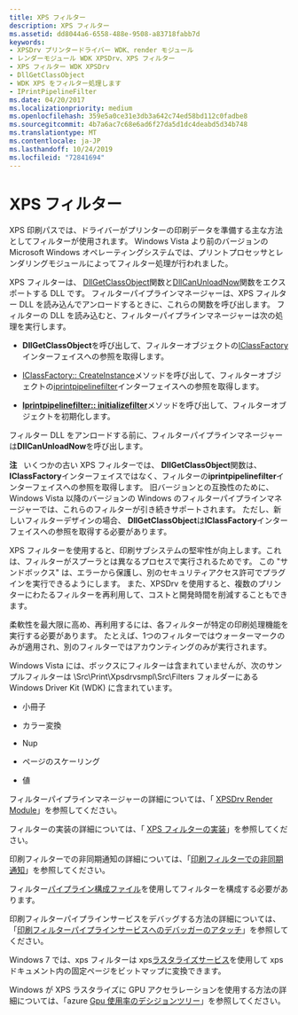 ```yaml
---
title: XPS フィルター
description: XPS フィルター
ms.assetid: dd8044a6-6558-488e-9508-a83718fabb7d
keywords:
- XPSDrv プリンタードライバー WDK、render モジュール
- レンダーモジュール WDK XPSDrv、XPS フィルター
- XPS フィルター WDK XPSDrv
- DllGetClassObject
- WDK XPS をフィルター処理します
- IPrintPipelineFilter
ms.date: 04/20/2017
ms.localizationpriority: medium
ms.openlocfilehash: 359e5a0ce31e3db3a642c74ed58bd112c0fadbe8
ms.sourcegitcommit: 4b7a6ac7c68e6ad6f27da5d1dc4deabd5d34b748
ms.translationtype: MT
ms.contentlocale: ja-JP
ms.lasthandoff: 10/24/2019
ms.locfileid: "72841694"
---
```

# <a name="xps-filters"></a>XPS フィルター


XPS 印刷パスでは、ドライバーがプリンターの印刷データを準備する主な方法としてフィルターが使用されます。 Windows Vista より前のバージョンの Microsoft Windows オペレーティングシステムでは、プリントプロセッサとレンダリングモジュールによってフィルター処理が行われました。

XPS フィルターは、 [DllGetClassObject](https://go.microsoft.com/fwlink/p/?linkid=123418)関数と[DllCanUnloadNow](https://go.microsoft.com/fwlink/p/?linkid=123419)関数をエクスポートする DLL です。 フィルターパイプラインマネージャーは、XPS フィルター DLL を読み込んでアンロードするときに、これらの関数を呼び出します。 フィルターの DLL を読み込むと、フィルターパイプラインマネージャーは次の処理を実行します。

-   **DllGetClassObject**を呼び出して、フィルターオブジェクトの[IClassFactory](https://go.microsoft.com/fwlink/p/?linkid=123420)インターフェイスへの参照を取得します。

-   [IClassFactory:: CreateInstance](https://go.microsoft.com/fwlink/p/?linkid=123421)メソッドを呼び出して、フィルターオブジェクトの[iprintpipelinefilter](https://docs.microsoft.com/windows-hardware/drivers/ddi/filterpipeline/nn-filterpipeline-iprintpipelinefilter)インターフェイスへの参照を取得します。

-   [**Iprintpipelinefilter:: initializefilter**](https://docs.microsoft.com/windows-hardware/drivers/ddi/filterpipeline/nf-filterpipeline-iprintpipelinefilter-initializefilter)メソッドを呼び出して、フィルターオブジェクトを初期化します。

フィルター DLL をアンロードする前に、フィルターパイプラインマネージャーは**DllCanUnloadNow**を呼び出します。

**注**   いくつかの古い XPS フィルターでは、 **DllGetClassObject**関数は、 **IClassFactory**インターフェイスではなく、フィルターの**iprintpipelinefilter**インターフェイスへの参照を取得します。 旧バージョンとの互換性のために、Windows Vista 以降のバージョンの Windows のフィルターパイプラインマネージャーでは、これらのフィルターが引き続きサポートされます。 ただし、新しいフィルターデザインの場合、 **DllGetClassObject**は**IClassFactory**インターフェイスへの参照を取得する必要があります。



XPS フィルターを使用すると、印刷サブシステムの堅牢性が向上します。これは、フィルターがスプーラとは異なるプロセスで実行されるためです。 この "サンドボックス" は、エラーから保護し、別のセキュリティアクセス許可でプラグインを実行できるようにします。 また、XPSDrv を使用すると、複数のプリンターにわたるフィルターを再利用して、コストと開発時間を削減することもできます。

柔軟性を最大限に高め、再利用するには、各フィルターが特定の印刷処理機能を実行する必要があります。 たとえば、1つのフィルターではウォーターマークのみが適用され、別のフィルターではアカウンティングのみが実行されます。

Windows Vista には、ボックスにフィルターは含まれていませんが、次のサンプルフィルターは \\Src\\Print\\Xpsdrvsmpl\\Src\\Filters フォルダーにある Windows Driver Kit (WDK) に含まれています。

-   小冊子

-   カラー変換

-   Nup

-   ページのスケーリング

-   値

フィルターパイプラインマネージャーの詳細については、「 [XPSDrv Render Module](xpsdrv-render-module.md)」を参照してください。

フィルターの実装の詳細については、「 [XPS フィルターの実装](implementing-xps-filters.md)」を参照してください。

印刷フィルターでの非同期通知の詳細については、「[印刷フィルターでの非同期通知](asynchronous-notifications-in-print-filters.md)」を参照してください。

フィルター[パイプライン構成ファイル](filter-pipeline-configuration-file.md)を使用してフィルターを構成する必要があります。

印刷フィルターパイプラインサービスをデバッグする方法の詳細については、「[印刷フィルターパイプラインサービスへのデバッガーのアタッチ](attaching-a-debugger-to-the-print-filter-pipeline-service.md)」を参照してください。

Windows 7 では、xps フィルターは xps[ラスタライズサービス](using-the-xps-rasterization-service.md)を使用して xps ドキュメント内の固定ページをビットマップに変換できます。

Windows が XPS ラスタライズに GPU アクセラレーションを使用する方法の詳細については、「azure [Gpu 使用率のデシジョンツリー](xpsras-usage-decision-tree.md)」を参照してください。

